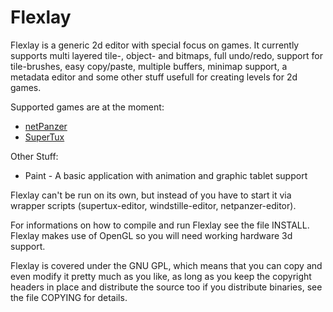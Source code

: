 Flexlay
=======

Flexlay is a generic 2d editor with special focus on games. It
currently supports multi layered tile-, object- and bitmaps, full
undo/redo, support for tile-brushes, easy copy/paste, multiple
buffers, minimap support, a metadata editor and some other stuff
usefull for creating levels for 2d games.

Supported games are at the moment:

* [netPanzer](http://netpanzer.berlios.de/)
* [SuperTux](http://super-tux.sourceforge.net/)

Other Stuff:

* Paint - A basic application with animation and graphic tablet support

Flexlay can't be run on its own, but instead of you have to start it
via wrapper scripts (supertux-editor, windstille-editor,
netpanzer-editor).

For informations on how to compile and run Flexlay see the file
INSTALL. Flexlay makes use of OpenGL so you will need working hardware
3d support.

Flexlay is covered under the GNU GPL, which means that you can copy
and even modify it pretty much as you like, as long as you keep the
copyright headers in place and distribute the source too if you
distribute binaries, see the file COPYING for details.
